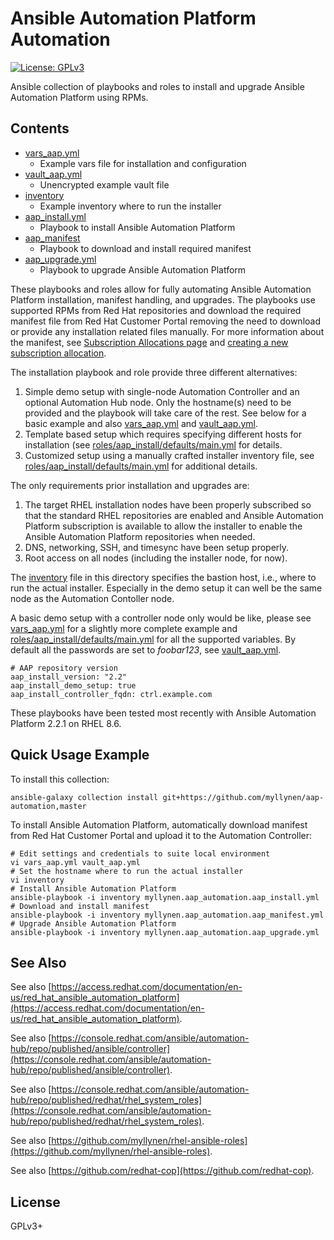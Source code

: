 # Ansible Automation Platform Automation

[![License: GPLv3](https://img.shields.io/badge/license-GPLv3-brightgreen.svg)](https://www.gnu.org/licenses/gpl-3.0)

Ansible collection of playbooks and roles to install and upgrade
Ansible Automation Platform using RPMs.

## Contents

* [vars_aap.yml](vars_aap.yml)
  * Example vars file for installation and configuration
* [vault_aap.yml](vault_aap.yml)
  * Unencrypted example vault file
* [inventory](inventory)
  * Example inventory where to run the installer
* [aap_install.yml](aap_install.yml)
  * Playbook to install Ansible Automation Platform
* [aap_manifest](aap_manifest.yml)
  * Playbook to download and install required manifest
* [aap_upgrade.yml](aap_upgrade.yml)
  * Playbook to upgrade Ansible Automation Platform

These playbooks and roles allow for fully automating Ansible Automation
Platform installation, manifest handling, and upgrades. The playbooks
use supported RPMs from Red Hat repositories and download the required
manifest file from Red Hat Customer Portal removing the need to download
or provide any installation related files manually. For more information
about the manifest, see
[Subscription Allocations page](https://access.redhat.com/management/subscription_allocations)
and
[creating a new subscription allocation](https://docs.ansible.com/automation-controller/latest/html/userguide/import_license.html#obtaining-a-subscriptions-manifest).

The installation playbook and role provide three different alternatives:

1. Simple demo setup with single-node Automation Controller and an
   optional Automation Hub node. Only the hostname(s) need to be
   provided and the playbook will take care of the rest. See below for a
   basic example and also [vars_aap.yml](vars_aap.yml) and
   [vault_aap.yml](vault_aap.yml).
1. Template based setup which requires specifying different hosts
   for installation (see
   [roles/aap_install/defaults/main.yml](roles/aap_install/defaults/main.yml)
   for details.
1. Customized setup using a manually crafted installer inventory file,
   see
   [roles/aap_install/defaults/main.yml](roles/aap_install/defaults/main.yml)
   for additional details.

The only requirements prior installation and upgrades are:

1. The target RHEL installation nodes have been properly subscribed so
   that the standard RHEL repositories are enabled and Ansible
   Automation Platform subscription is available to allow the installer
   to enable the Ansible Automation Platform repositories when needed.
1. DNS, networking, SSH, and timesync have been setup properly.
1. Root access on all nodes (including the installer node, for now).

The [inventory](inventory) file in this directory specifies the bastion
host, i.e., where to run the actual installer. Especially in the demo
setup it can well be the same node as the Automation Contoller node.

A basic demo setup with a controller node only would be like, please see
[vars_aap.yml](vars_aap.yml) for a slightly more complete example and
[roles/aap_install/defaults/main.yml](roles/aap_install/defaults/main.yml)
for all the supported variables. By default all the passwords are set to
_foobar123_, see [vault_aap.yml](vault_aap.yml).

```
# AAP repository version
aap_install_version: "2.2"
aap_install_demo_setup: true
aap_install_controller_fqdn: ctrl.example.com
```

These playbooks have been tested most recently with Ansible Automation
Platform 2.2.1 on RHEL 8.6.

## Quick Usage Example

To install this collection:

```
ansible-galaxy collection install git+https://github.com/myllynen/aap-automation,master
```

To install Ansible Automation Platform, automatically download manifest
from Red Hat Customer Portal and upload it to the Automation Controller:

```
# Edit settings and credentials to suite local environment
vi vars_aap.yml vault_aap.yml
# Set the hostname where to run the actual installer
vi inventory
# Install Ansible Automation Platform
ansible-playbook -i inventory myllynen.aap_automation.aap_install.yml
# Download and install manifest
ansible-playbook -i inventory myllynen.aap_automation.aap_manifest.yml
# Upgrade Ansible Automation Platform
ansible-playbook -i inventory myllynen.aap_automation.aap_upgrade.yml
```

## See Also

See also
[https://access.redhat.com/documentation/en-us/red_hat_ansible_automation_platform](https://access.redhat.com/documentation/en-us/red_hat_ansible_automation_platform).

See also
[https://console.redhat.com/ansible/automation-hub/repo/published/ansible/controller](https://console.redhat.com/ansible/automation-hub/repo/published/ansible/controller).

See also
[https://console.redhat.com/ansible/automation-hub/repo/published/redhat/rhel_system_roles](https://console.redhat.com/ansible/automation-hub/repo/published/redhat/rhel_system_roles).

See also
[https://github.com/myllynen/rhel-ansible-roles](https://github.com/myllynen/rhel-ansible-roles).

See also
[https://github.com/redhat-cop](https://github.com/redhat-cop).

## License

GPLv3+
